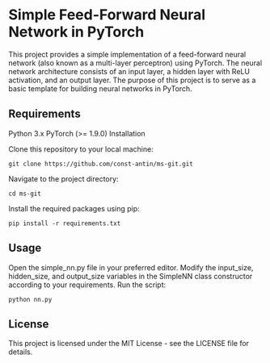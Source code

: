 # Simple Feed-Forward Neural Network in PyTorch

This project provides a simple implementation of a feed-forward neural network (also known as a multi-layer perceptron) using PyTorch. The neural network architecture consists of an input layer, a hidden layer with ReLU activation, and an output layer. The purpose of this project is to serve as a basic template for building neural networks in PyTorch.

## Requirements

Python 3.x
PyTorch (>= 1.9.0)
Installation

Clone this repository to your local machine:
```
git clone https://github.com/const-antin/ms-git.git
```
Navigate to the project directory:
```
cd ms-git
```

Install the required packages using pip:
```
pip install -r requirements.txt
```

## Usage

Open the simple_nn.py file in your preferred editor.
Modify the input_size, hidden_size, and output_size variables in the SimpleNN class constructor according to your requirements.
Run the script:
```
python nn.py
```
## License

This project is licensed under the MIT License - see the LICENSE file for details.


